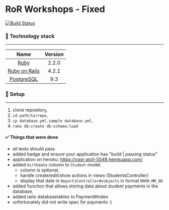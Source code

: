 RoR Workshops - Fixed
================
[![Build Status](https://travis-ci.org/Kadilak/katowice-workshop.svg?branch=master)](https://travis-ci.org/Kadilak/katowice-workshop)

### :closed_lock_with_key: Technology stack
-------------

| Name |  Version |
| :--: | :---: |
| [Ruby](https://www.ruby-lang.org) | 2.2.0 |
| [Ruby on Rails](http://www.rubyonrails.org/) | 4.2.1 |
| [PostgreSQL](http://www.postgresql.org/) | 9.3 |

### :book: Setup
-------------
1. clone repository,
2. `cd path/to/repo`,
3. `cp database.yml.sample database.yml`,
4. `rake db:create db:schema:load`

#### :white_check_mark: Things that were done

* all tests should pass
* added badge and ensure your application has "build | passing status" 
* application on heroku: https://vast-atoll-5048.herokuapp.com/
* added `birthdate` column to `Student` model.
  * column is optional,
  * handle create/edit/show actions in views (StudentsController)
  * display that date in `ReportsController#subjects` in format `RRRR-MM_DD`
* added function that allows storing data about student payments in the database.
* added rails-databasetables to Payment#index
* unfortunately did not write spec for payments :(
